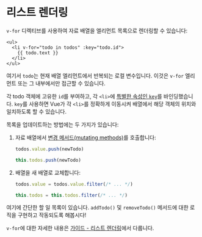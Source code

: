 # 리스트 렌더링

`v-for` 디렉티브를 사용하여 자료 배열을 엘리먼트 목록으로 렌더링할 수 있습니다:

```vue-html
<ul>
  <li v-for="todo in todos" :key="todo.id">
    {{ todo.text }}
  </li>
</ul>
```

여기서 `todo`는 현재 배열 엘리먼트에서 반복되는 로컬 변수입니다.
이것은 `v-for` 엘리먼트 또는 그 내부에서만 접근할 수 있습니다.

각 todo 객체에 고유한 `id`를 부여하고, 각 `<li>`에 <a target="_blank" href="/api/built-in-special-attributes.html#key">특별한 속성인 `key`</a>를 바인딩했습니다.
`key`를 사용하면 Vue가 각 `<li>`를 정확하게 이동시켜 배열에서 해당 객체의 위치와 일치하도록 할 수 있습니다.

목록을 업데이트하는 방법에는 두 가지가 있습니다:

1. 자료 배열에서 [변경 메서드(mutating methods)](https://stackoverflow.com/questions/9009879/which-javascript-array-functions-are-mutating)를 호출합니다:

   <div class="composition-api">

   ```js
   todos.value.push(newTodo)
   ```

     </div>
     <div class="options-api">

   ```js
   this.todos.push(newTodo)
   ```

   </div>

2. 배열을 새 배열로 교체합니다:

   <div class="composition-api">

   ```js
   todos.value = todos.value.filter(/* ... */)
   ```

     </div>
     <div class="options-api">

   ```js
   this.todos = this.todos.filter(/* ... */)
   ```

   </div>

여기에 간단한 할 일 목록이 있습니다.
`addTodo()` 및 `removeTodo()` 메서드에 대한 로직을 구현하고 작동되도록 해봅시다!

`v-for`에 대한 자세한 내용은 <a target="_blank" href="/guide/essentials/list.html">가이드 - 리스트 렌더링</a>에서 다룹니다.
